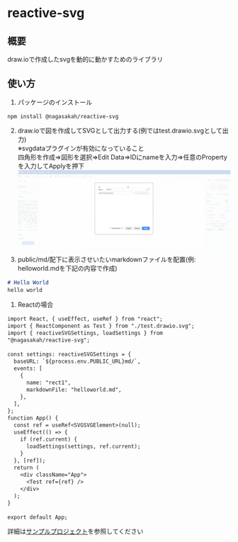 # reactive-svg

## 概要

draw.ioで作成したsvgを動的に動かすためのライブラリ

## 使い方

1. パッケージのインストール

```shell
npm install @nagasakah/reactive-svg
```

2. draw.ioで図を作成してSVGとして出力する(例ではtest.drawio.svgとして出力)  
※svgdataプラグインが有効になっていること  
四角形を作成=>図形を選択=>Edit Data=>IDにnameを入力=>任意のPropertyを入力してApplyを押下  
![](images/drawio.drawio.png)
1. public/md/配下に表示させいたいmarkdownファイルを配置(例: helloworld.mdを下記の内容で作成)

```markdown
# Hello World
hello world
```

1. Reactの場合

```tsx
import React, { useEffect, useRef } from "react";
import { ReactComponent as Test } from "./test.drawio.svg";
import { reactiveSVGSettings, loadSettings } from "@nagasakah/reactive-svg";

const settings: reactiveSVGSettings = {
  baseURL: `${process.env.PUBLIC_URL}md/`,
  events: [
    {
      name: "rect1",
      markdownFile: "helloworld.md",
    },
  ],
};
function App() {
  const ref = useRef<SVGSVGElement>(null);
  useEffect(() => {
    if (ref.current) {
      loadSettings(settings, ref.current);
    }
  }, [ref]);
  return (
    <div className="App">
      <Test ref={ref} />
    </div>
  );
}

export default App;
```

詳細は[サンプルプロジェクト](https://github.com/NagasakaH/reactive-svg-sample)を参照してください
